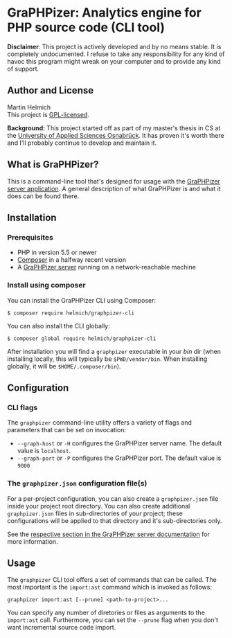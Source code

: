 GraPHPizer: Analytics engine for PHP source code (CLI tool)
===========================================================

**Disclaimer**: This project is actively developed and by no means stable. It is
completely undocumented. I refuse to take any responsibility for any kind of
havoc this program might wreak on your computer and to provide any kind of
support.

## Author and License

Martin Helmich  
This project is [GPL-licensed](LICENSE).

**Background:** This project started off as part of my master's thesis in CS at the [University of Applied Sciences Osnabrück][hsos]. It has proven it's worth there and I'll probably continue to develop and maintain it.

## What is GraPHPizer?

This is a command-line tool that's designed for usage with the [GraPHPizer
server application](https://github.com/martin-helmich/graphpizer-server). A
general description of what GraPHPizer is and what it does can be found there.

## Installation

### Prerequisites

- PHP in version 5.5 or newer
- [Composer](http://getcomposer.org) in a halfway recent version
- A [GraPHPizer server](https://github.com/martin-helmich/graphpizer-server)
  running on a network-reachable machine

### Install using composer

You can install the GraPHPizer CLI using Composer:

```shellsession
$ composer require helmich/graphpizer-cli
```

You can also install the CLI globally:

```shellsession
$ composer global require helmich/graphpizer-cli
```

After installation you will find a `graphpizer` executable in your *bin* dir
(when installing locally, this will typically be `$PWD/vendor/bin`. When
installing globally, it will be `$HOME/.composer/bin`).

## Configuration

### CLI flags

The `graphpizer` command-line utility offers a variety of flags and parameters
that can be set on invocation:

- `--graph-host` or `-H` configures the GraPHPizer server name. The default
  value is `localhost`.
- `--graph-port` or `-P` configures the GraPHPizer port. The default value is
  `9000`

### The `graphpizer.json` configuration file(s)

For a per-project configuration, you can also create a `graphpizer.json` file
inside your project root directory. You can also create additional
`graphpizer.json` files in sub-directories of your project; these configurations
will be applied to that directory and it's sub-directories only.

See the [respective section in the GraPHPizer server documentation](https://github.com/martin-helmich/graphpizer-server/wiki/Source-import-configuration) for more information.

## Usage

The `graphpizer` CLI tool offers a set of commands that can be called. The most
important is the `import:ast` command which is invoked as follows:

    graphpizer import:ast [--prune] <path-to-project>...

You can specify any number of diretories or files as arguments to the
`import:ast` call. Furthermore, you can set the `--prune` flag when you don't
want incremental source code import.

[hsos]: https://www.hs-osnabrueck.de/

